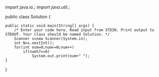 import java.io.*;
import java.util.*;

public class Solution {

    public static void main(String[] args) {
        /* Enter your code here. Read input from STDIN. Print output to STDOUT. Your class should be named Solution. */
        Scanner s=new Scanner(System.in);
        int N=s.nextInt();
        for(int num=0;num<=N;num++)
            if(num%7==0)
                System.out.print(num+" ");
    }
}
